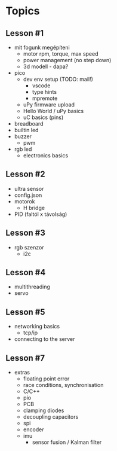 # Topics

## Lesson #1

- mit fogunk megépíteni
  - motor rpm, torque, max speed
  - power management (no step down)
  - 3d modell - dapa?
- pico
  - dev env setup (TODO: mail!)
    - vscode
    - type hints
    - mpremote
  - uPy firmware upload
  - Hello World / uPy basics
  - uC basics (pins)
- breadboard
- builtin led
- buzzer
  - pwm
- rgb led
  - electronics basics

## Lesson #2

- ultra sensor
- config.json
- motorok
  - H bridge
- PID (faltól x távolság)

## Lesson #3

- rgb szenzor
  - i2c

## Lesson #4

- multithreading
- servo

## Lesson #5

- networking basics
  - tcp/ip
- connecting to the server

## Lesson #7

- extras
  - floating point error
  - race conditions, synchronisation
  - C/C++
  - pio
  - PCB
  - clamping diodes
  - decoupling capacitors
  - spi
  - encoder
  - imu
    - sensor fusion / Kalman filter
